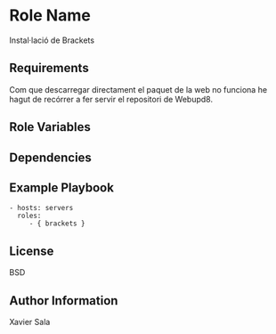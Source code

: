 Role Name
=========

Instal·lació de Brackets

Requirements
------------

Com que descarregar directament el paquet de la web no funciona he hagut de recórrer a fer servir el repositori de Webupd8.

Role Variables
--------------


Dependencies
------------

Example Playbook
----------------

    - hosts: servers
      roles:
         - { brackets }

License
-------

BSD

Author Information
------------------

Xavier Sala

